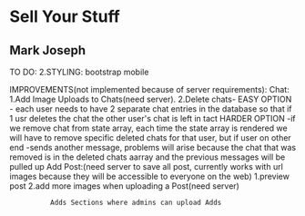 # Sell Your Stuff

## Mark Joseph


TO DO:
      2.STYLING:
                  bootstrap mobile



IMPROVEMENTS(not implemented because of server requirements):
              Chat: 1.Add Image Uploads to Chats(need server).
                    2.Delete chats- EASY OPTION - each user needs to have 2 separate chat entries in the database so that if 1 usr deletes the chat the other user's chat is left in tact
                                HARDER OPTION -if we remove chat from state array, each time the state array is rendered we will have to remove specific deleted chats for that user, but if user on other end
                                              -sends another message, problems will arise because the chat that was removed is in the deleted chats aarray and the previous messages will be pulled up
              Add Post:(need server to save all post, currently works with url images because they will be accessible to everyone on the web)
                        1.preview post
                        2.add more images when uploading a Post(need server)

              Adds Sections where admins can upload Adds
